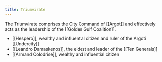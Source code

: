 ```yaml
---
title: Triumvirate
---
```


The Triumvirate comprises the City Command of [[Argot]] and effectively acts as the leadership of the [[Golden Gulf Coalition]]. 

- [[Hespero]], wealthy and influential citizen and ruler of the Argoti [[Undercity]]
- [[Leandro Damaskenos]], the eldest and leader of the [[Ten Generals]]
- [[Armand Colodrise]], wealthy and influential citizen